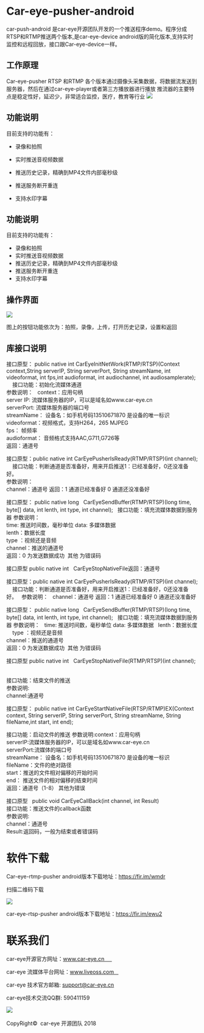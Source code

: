 # Car-eye-pusher-android        

car-push-android 是car-eye开源团队开发的一个推送程序demo。程序分成RTSP和RTMP推送两个版本,是car-eye-device android版的简化版本,支持实时监控和远程回放，接口跟Car-eye-device一样。

## 工作原理

Car-eye-pusher RTSP 和RTMP 各个版本通过摄像头采集数据，将数据流发送到服务器，然后在通过car-eye-player或者第三方播放器进行播放
推流器的主要特点是稳定性好，延迟少，非常适合监控，医疗，教育等行业
![](https://github.com/Car-eye-team/Car-eye-pusher-android/blob/master/%E6%8E%A8%E6%B5%81/pusher-machine.png)

## 功能说明
目前支持的功能有：

* 录像和拍照

* 实时推送音视频数据

* 推送历史记录，精确到MP4文件内部毫秒级

* 推送服务断开重连

* 支持水印字幕



## 功能说明

目前支持的功能有：
* 录像和拍照
* 实时推送音视频数据
* 推送历史记录，精确到MP4文件内部毫秒级
* 推送服务断开重连
* 支持水印字幕

## 操作界面

![](https://github.com/Car-eye-team/Car-eye-pusher-android/blob/master/%E6%8E%A8%E6%B5%81/pusher.jpg)

图上的按钮功能依次为：拍照，录像，上传，打开历史记录，设置和返回


## 库接口说明

接口原型： public native int  CarEyeInitNetWork(RTMP/RTSP)(Context context,String serverIP, String serverPort, String streamName, int videoformat, int fps,int audioformat, int audiochannel, int audiosamplerate);    
接口功能：初始化流媒体通道     
参数说明：   
context：应用句柄     
server IP: 流媒体服务器的IP，可以是域名如www.car-eye.cn    
serverPort: 流媒体服务器的端口号       
streamName： 设备名：如手机号码13510671870 是设备的唯一标识        
videoformat：视频格式，支持H264，265 MJPEG       
fps： 帧频率     
audioformat： 音频格式支持AAC,G711,G726等        
返回：通道号   

接口原型：public native int 	 CarEyePusherIsReady(RTMP/RTSP)(int channel);     
接口功能：判断通道是否准备好，用来开启推送1：已经准备好，0还没准备好。   
参数说明：   
channel：通道号
返回：1 通道已经准备好 0 通道还没准备好

接口原型： public native long   CarEyeSendBuffer(RTMP/RTSP)(long time, byte[] data, int lenth, int type, int channel);   
接口功能：填充流媒体数据到服务器 
参数说明：   
time: 推送时间数，毫秒单位
data:  多媒体数据   
lenth：数据长度    
type ：视频还是音频   
channel：推送的通道号  
返回：0 为发送数据成功  其他 为错误码


接口原型 public native int    CarEyeStopNativeFile返回：通道号

接口原型：public native int 	 CarEyePusherIsReady(RTMP/RTSP)(int channel);     
接口功能：判断通道是否准备好，用来开启推送1：已经准备好，0还没准备好。   
参数说明：   
channel：通道号
返回：1 通道已经准备好 0 通道还没准备好

接口原型： public native long   CarEyeSendBuffer(RTMP/RTSP)(long time, byte[] data, int lenth, int type, int channel);   
接口功能：填充流媒体数据到服务器 
参数说明：   
time: 推送时间数，毫秒单位
data:  多媒体数据   
lenth：数据长度    
type ：视频还是音频      
channel：推送的通道号      
返回：0 为发送数据成功  其他 为错误码


接口原型 public native int    CarEyeStopNativeFile(RTMP/RTSP)(int channel);   

接口功能：结束文件的推送   
参数说明:   
channel:通道号  

接口原型： public native int   CarEyeStartNativeFile(RTSP/RTMP)EX(Context context, String serverIP, String serverPort, String streamName,  String fileName,int start, int end);          

接口功能：启动文件的推送 
参数说明:context：应用句柄  
serverIP:流媒体服务器的IP，可以是域名如www.car-eye.cn     
serverPort:流媒体的端口号      
streamName： 设备名：如手机号码13510671870 是设备的唯一标识  
fileName：文件的绝对路径      
start：推送的文件相对偏移的开始时间       
end：  推送文件的相对偏移的结束时间        
返回：通道号（1-8） 其他为错误        

接口原型   public void  CarEyeCallBack(int channel, int Result)   
接口功能：推送文件的callback函数        
参数说明:    
channel：通道号     
Result:返回码，一般为结束或者错误码      


# 软件下载

Car-eye-rtmp-pusher android版本下载地址：https://fir.im/wmdr

扫描二维码下载   

![](https://github.com/Car-eye-team/Car-eye-pusher-android/blob/master/%E6%8E%A8%E6%B5%81/RTMP-PUSHER-%E4%BA%8C%E7%BB%B4%E7%A0%81.png)

car-eye-rtsp-pusher android版本下载地址：https://fir.im/ewu2



# 联系我们     

car-eye开源官方网址：www.car-eye.cn       

car-eye 流媒体平台网址：www.liveoss.com    

car-eye 技术官方邮箱: support@car-eye.cn    

car-eye技术交流QQ群: 590411159      

![](https://github.com/Car-eye-team/Car-eye-server/blob/master/car-server/doc/QQ.jpg)  


CopyRight©  car-eye 开源团队 2018

